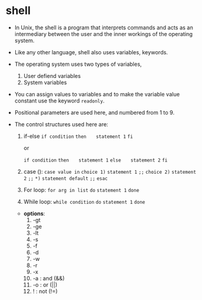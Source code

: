 # shell
* In Unix, the shell is a program that interprets commands and acts as an intermediary between the user and the inner workings of the operating system.
* Like any other language, shell also uses variables, keywords.
* The operating system uses two types of variables,
    1. User defiend variables
    2. System variables
* You can assign values to variables and to make the variable value constant use the keyword `readonly`.
* Positional parameters are used here, and numbered from 1 to 9.
* The control structures used here are:
    1. if-else
        `if condition`
        `then`
        `   statement 1`
        `fi`

        or 

        `if condition`
        `then`
        `   statement 1`
        `else`
        `   statement 2`
        `fi`
    2. case ():
        `case value in`
        `choice 1)`
            `statement 1`
            `;;`
        `choice 2)`
            `statement 2`
            `;;`
        `*)`
            `statement default`
            `;;`
        `esac`

    3. For loop:
        `for arg in list`
        `do`
            `statement 1`
        `done`
    
    4. While loop:
        `while condition`
        `do`
            `statement 1`
        `done`

    * **options**:
        1. -gt
        2. -ge
        3. -lt
        4. -s
        5. -f
        6. -d
        7. -w
        8. -r
        9. -x
        10. -a : and (&&)
        11. -o : or (||)
        12. ! : not (!=)